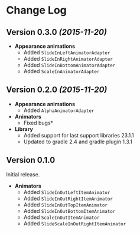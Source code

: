 Change Log
===============================================================================

Version 0.3.0 *(2015-11-20)*
----------------------------
* **Appearance animations**
    * Added `SlideInLeftAnimatorAdapter`
    * Added `SlideInRightAnimatorAdapter`
    * Added `SlideInBottomAnimatorAdapter`
    * Added `ScaleInAnimatorAdapter`

Version 0.2.0 *(2015-11-20)*
----------------------------
* **Appearance animations**
     * Added `AlphaAnimatorAdapter`
* **Animators**
     * Fixed bugs*
* **Library**
     * Added support for last support libraries 23.1.1
     * Updated to gradle 2.4 and gradle plugin 1.3.1

Version 0.1.0
----------------------------
Initial release.
* **Animators**
     * Added `SlideInOutLeftItemAnimator`
     * Added `SlideInOutRightItemAnimator`
     * Added `SlideInOutTopItemAnimator`
     * Added `SlideInOutBottomItemAnimator`
     * Added `ScaleInOutItemAnimator`
     * Added `SlideScaleInOutRightItemAnimator`